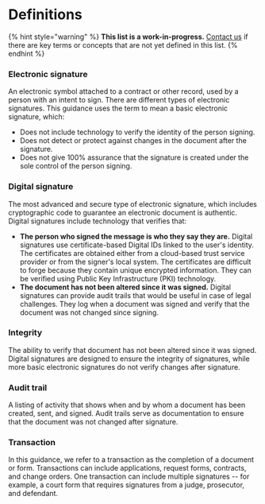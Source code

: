 # Definitions

{% hint style="warning" %}
**This list is a work-in-progress.** [Contact us](https://airtable.com/shrVQHPwHSZM3ZhTa) if there are key terms or concepts that are not yet defined in this list. 
{% endhint %}

### Electronic signature

An electronic symbol attached to a contract or other record, used by a person with an intent to sign. There are different types of electronic signatures. This guidance uses the term to mean a basic electronic signature, which: 

* Does not include technology to verify the identity of the person signing.
* Does not detect or protect against changes in the document after the signature.
* Does not give 100% assurance that the signature is created under the sole control of the person signing.

### Digital signature

The most advanced and secure type of electronic signature, which includes cryptographic code to guarantee an electronic document is authentic. Digital signatures include technology that verifies that:

* **The person who signed the message is who they say they are.** Digital signatures use certificate-based Digital IDs linked to the user's identity. The certificates are obtained either from a cloud-based trust service provider or from the signer's local system.  The certificates are difficult to forge because they contain unique encrypted information.  They can be verified using Public Key Infrastructure \(PKI\) technology.
* **The document has not been altered since it was signed.** Digital signatures can provide audit trails that would be useful in case of legal challenges. They log when a document was signed and verify that the document was not changed since signing. 

### Integrity

The ability to verify that document has not been altered since it was signed. Digital signatures are designed to ensure the integrity of signatures, while more basic electronic signatures do not verify changes after signature.

### Audit trail

A listing of activity that shows when and by whom a document has been created, sent, and signed. Audit trails serve as documentation to ensure that the document was not changed after signature. 

### Transaction

In this guidance, we refer to a transaction as the completion of a document or form. Transactions can include applications, request forms, contracts, and change orders. One transaction can include multiple signatures -- for example, a court form that requires signatures from a judge, prosecutor, and defendant. 

